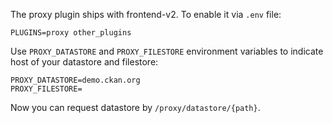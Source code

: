 The proxy plugin ships with frontend-v2. To enable it via `.env` file:

```
PLUGINS=proxy other_plugins
```

Use `PROXY_DATASTORE` and `PROXY_FILESTORE` environment variables to indicate host of your datastore and filestore:

```
PROXY_DATASTORE=demo.ckan.org
PROXY_FILESTORE=
```

Now you can request datastore by `/proxy/datastore/{path}`.
